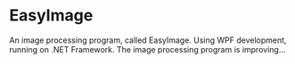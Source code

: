 # EasyImage
An image processing program, called EasyImage. Using WPF development, running on .NET Framework.
The  image processing program is improving...
